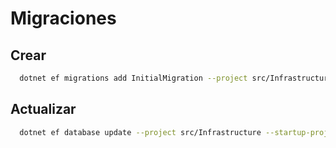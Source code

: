 # Migraciones

## Crear

``` bash
  dotnet ef migrations add InitialMigration --project src/Infrastructure --startup-project src/Api
```

## Actualizar

``` bash
  dotnet ef database update --project src/Infrastructure --startup-project src/Api
```